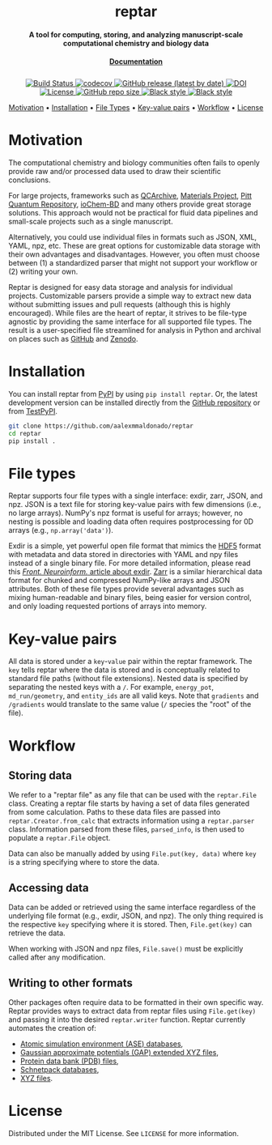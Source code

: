 <h1 align="center">reptar</h1>

<h4 align="center">A tool for computing, storing, and analyzing manuscript-scale computational chemistry and biology data</h4>

<h4 align="center" style="padding-bottom: 0.5em;"><a href="https://www.aalexmmaldonado.com/reptar/">Documentation</a></h4>

<p align="center">
    <a href="https://github.com/aalexmmaldonado/reptar/actions/workflows/python-package.yml">
        <img src="https://github.com/aalexmmaldonado/reptar/actions/workflows/python-package.yml/badge.svg" alt="Build Status ">
    </a>
    <a href="https://codecov.io/gh/aalexmmaldonado/reptar">
        <img src="https://codecov.io/gh/aalexmmaldonado/reptar/branch/main/graph/badge.svg?token=74wLrsOMTD" alt="codecov">
    </a>
    <a href="https://github.com/aalexmmaldonado/reptar/releases">
        <img src="https://img.shields.io/github/v/release/aalexmmaldonado/reptar" alt="GitHub release (latest by date)">
    </a>
    <a href="https://doi.org/10.5281/zenodo.6508586">
        <img src="https://zenodo.org/badge/DOI/10.5281/zenodo.6508586.svg" alt="DOI">
    </a>
    <a href="https://github.com/aalexmmaldonado/reptar/blob/main/LICENSE" target="_blank">
        <img src="https://img.shields.io/github/license/aalexmmaldonado/reptar" alt="License">
    </a>
    <a href="https://github.com/aalexmmaldonado/reptar/" target="_blank">
        <img src="https://img.shields.io/github/repo-size/aalexmmaldonado/reptar" alt="GitHub repo size">
    </a>
    <a href="https://github.com/psf/black" target="_blank">
        <img src="https://img.shields.io/badge/code%20style-black-000000.svg" alt="Black style">
    </a>
    <a href="https://github.com/PyCQA/pylint" target="_blank">
        <img src="https://img.shields.io/badge/linting-pylint-yellowgreen" alt="Black style">
    </a>
</p>

<p align="center">
    <a href="#motivation">Motivation</a> •
    <a href="#installation">Installation</a> •
    <a href="#file-types">File Types</a> •
    <a href="#key-value-pairs">Key-value pairs</a> •
    <a href="#workflow">Workflow</a> •
    <a href="#license">License</a>
</p>

# Motivation

The computational chemistry and biology communities often fails to openly provide raw and/or processed data used to draw their scientific conclusions.

For large projects, frameworks such as [QCArchive](https://qcarchive.molssi.org/), [Materials Project](https://materialsproject.org/), [Pitt Quantum Repository](https://pqr.pitt.edu/), [ioChem-BD](https://www.iochem-bd.org/) and many others provide great storage solutions.
This approach would not be practical for fluid data pipelines and small-scale projects such as a single manuscript.

Alternatively, you could use individual files in formats such as JSON, XML, YAML, npz, etc.
These are great options for customizable data storage with their own advantages and disadvantages.
However, you often must choose between (1) a standardized parser that might not support your workflow or (2) writing your own.

Reptar is designed for easy data storage and analysis for individual projects.
Customizable parsers provide a simple way to extract new data without submitting issues and pull requests (although this is highly encouraged).
While files are the heart of reptar, it strives to be file-type agnostic by providing the same interface for all supported file types.
The result is a user-specified file streamlined for analysis in Python and archival on places such as [GitHub](https://github.com/) and [Zenodo](https://zenodo.org/).

# Installation

You can install reptar from [PyPI](https://pypi.org/project/reptar/) by using `pip install reptar`.
Or, the latest development version can be installed directly from the [GitHub repository](https://github.com/aalexmmaldonado/reptar) or from [TestPyPI](https://test.pypi.org/project/reptar/).

```bash
git clone https://github.com/aalexmmaldonado/reptar
cd reptar
pip install .
```

# File types

Reptar supports four file types with a single interface: exdir, zarr, JSON, and npz.
JSON is a text file for storing key-value pairs with few dimensions (i.e., no large arrays).
NumPy's npz format is useful for arrays; however, no nesting is possible and loading data often requires postprocessing for 0D arrays (e.g., ``np.array('data')``).

Exdir is a simple, yet powerful open file format that mimics the [HDF5](https://www.hdfgroup.org/solutions/hdf5/) format with metadata and data stored in directories with YAML and npy files instead of a single binary file.
For more detailed information, please read this [*Front. Neuroinform.* article about exdir](https://doi.org/10.3389/fninf.2018.00016).
[Zarr](https://zarr.dev/) is a similar hierarchical data format for chunked and compressed NumPy-like arrays and JSON attributes.
Both of these file types provide several advantages such as mixing human-readable and binary files, being easier for version control, and only loading requested portions of arrays into memory.

# Key-value pairs

All data is stored under a ``key``-``value`` pair within the reptar framework.
The ``key`` tells reptar where the data is stored and is conceptually related to standard file paths (without file extensions).
Nested data is specified by separating the nested keys with a ``/``.
For example, ``energy_pot``, ``md_run/geometry``, and ``entity_ids`` are all valid keys.
Note that ``gradients`` and ``/gradients`` would translate to the same value (``/`` species the "root" of the file).

# Workflow

## Storing data

We refer to a "reptar file" as any file that can be used with the ``reptar.File`` class.
Creating a reptar file starts by having a set of data files generated from some calculation.
Paths to these data files are passed into ``reptar.Creator.from_calc`` that extracts information using a ``reptar.parser`` class.
Information parsed from these files, ``parsed_info``, is then used to populate a ``reptar.File`` object.

Data can also be manually added by using ``File.put(key, data)`` where ``key`` is a string specifying where to store the data.

## Accessing data

Data can be added or retrieved using the same interface regardless of the underlying file format (e.g., exdir, JSON, and npz).
The only thing required is the respective ``key`` specifying where it is stored.
Then, ``File.get(key)`` can retrieve the data.

When working with JSON and npz files, ``File.save()`` must be explicitly called after any modification.

## Writing to other formats

Other packages often require data to be formatted in their own specific way.
Reptar provides ways to extract data from reptar files using ``File.get(key)`` and passing it into the desired ``reptar.writer`` function.
Reptar currently automates the creation of:

- [Atomic simulation environment (ASE) databases](https://wiki.fysik.dtu.dk/ase/tutorials/tut06_database/database.html),
- [Gaussian approximate potentials (GAP) extended XYZ files](https://libatoms.github.io/GAP/gap_fit.html#data),
- [Protein data bank (PDB) files](https://www.wwpdb.org/documentation/file-format),
- [Schnetpack databases](https://schnetpack.readthedocs.io/en/stable/tutorials/tutorial_01_preparing_data.html),
- [XYZ files](https://en.wikipedia.org/wiki/XYZ_file_format).

# License

Distributed under the MIT License. See `LICENSE` for more information.
